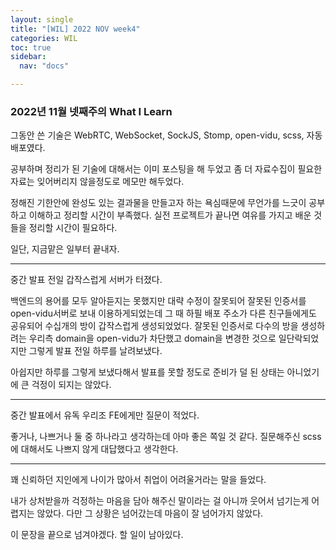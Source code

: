 ```yaml
---
layout: single
title: "[WIL] 2022 NOV week4"
categories: WIL
toc: true
sidebar:
  nav: "docs"

---
```


### 2022년 11월 넷째주의 What I Learn



그동안 쓴 기술은 WebRTC, WebSocket, SockJS, Stomp, open-vidu, scss, 자동배포였다.

공부하며 정리가 된 기술에 대해서는 이미 포스팅을 해 두었고 좀 더 자료수집이 필요한 자료는 잊어버리지 않을정도로 메모만 해두었다.

정해진 기한안에 완성도 있는 결과물을 만들고자 하는 욕심때문에 무언가를 느긋이 공부하고 이해하고 정리할 시간이 부족했다. 실전 프로젝트가 끝나면 여유를 가지고 배운 것들을 정리할 시간이 필요하다. 

일단, 지금맡은 일부터 끝내자.

---

중간 발표 전일 갑작스럽게 서버가 터졌다.

백엔드의 용어를 모두 알아듣지는 못했지만 대략 수정이 잘못되어 잘못된 인증서를 open-vidu서버로 보내 이용하게되었는데 그 때 하필 배포 주소가 다른 친구들에게도 공유되어 수십개의 방이 갑작스럽게 생성되었었다. 잘못된 인증서로 다수의 방을 생성하려는 우리측 domain을 open-vidu가 차단했고 domain을 변경한 것으로 일단락되었지만 그렇게 발표 전일 하루를 날려보냈다.

아쉽지만 하루를 그렇게 보냈다해서 발표를 못할 정도로 준비가 덜 된 상태는 아니었기에 큰 걱정이 되지는 않았다.

---

중간 발표에서 유독 우리조 FE에게만 질문이 적었다.

좋거나, 나쁘거나 둘 중 하나라고 생각하는데 아마 좋은 쪽일 것 같다. 질문해주신 scss에 대해서도 나쁘지 않게 대답했다고 생각한다.

---

꽤 신뢰하던 지인에게 나이가 많아서 취업이 어려울거라는 말을 들었다.

내가 상처받을까 걱정하는 마음을 담아 해주신 말이라는 걸 아니까 웃어서 넘기는게 어렵지는 않았다. 다만 그 상황은 넘어갔는데 마음이 잘 넘어가지 않았다. 

이 문장을 끝으로 넘겨야겠다. 할 일이 남아있다.





